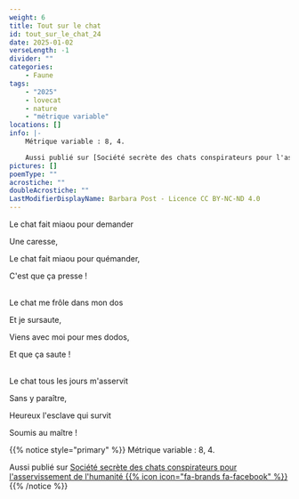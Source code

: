 ```yaml
---
weight: 6
title: Tout sur le chat
id: tout_sur_le_chat_24
date: 2025-01-02
verseLength: -1
divider: ""
categories:
    - Faune
tags:
    - "2025"
    - lovecat
    - nature
    - "métrique variable"
locations: []
info: |-
    Métrique variable : 8, 4.

    Aussi publié sur [Société secrète des chats conspirateurs pour l'asservissement de l'humanité {{% icon icon="fa-brands fa-facebook" %}}](https://www.facebook.com/groups/lovecat.fr)
pictures: []
poemType: ""
acrostiche: ""
doubleAcrostiche: ""
LastModifierDisplayName: Barbara Post - Licence CC BY-NC-ND 4.0
---
```

Le chat fait miaou pour demander

Une caresse,

Le chat fait miaou pour quémander,

C'est que ça presse !

 \
Le chat me frôle dans mon dos

Et je sursaute,

Viens avec moi pour mes dodos,

Et que ça saute !

 \
Le chat tous les jours m'asservit

Sans y paraître,

Heureux l'esclave qui survit

Soumis au maître !

<!-- FM:Snippet:Start data:{"id":"_simpleNotice","fields":[{"name":"content","value":"Métrique variable : 8, 4."}]} -->
{{% notice style="primary" %}}
Métrique variable : 8, 4.

Aussi publié sur [Société secrète des chats conspirateurs pour l'asservissement de l'humanité {{% icon icon="fa-brands fa-facebook" %}}](https://www.facebook.com/groups/lovecat.fr)
{{% /notice %}}
<!-- FM:Snippet:End -->
